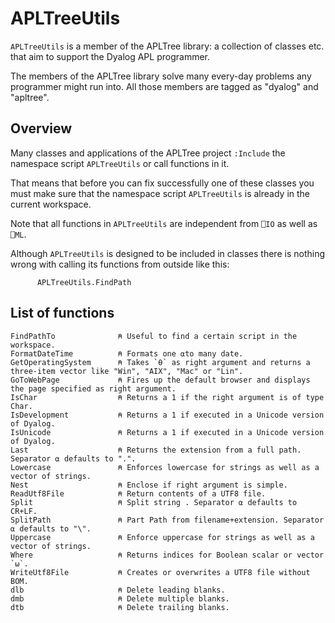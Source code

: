# APLTreeUtils

`APLTreeUtils` is a member of the APLTree library: a collection of classes etc. that aim to support the Dyalog APL programmer. 

The members of the APLTree library solve many every-day problems any programmer might run into. All those members are tagged as "dyalog" and "apltree".

## Overview

Many classes and applications of the APLTree project `:Include` the namespace script `APLTreeUtils` or call functions in it.

That means that before you can fix successfully one of these classes you must make sure that the namespace script `APLTreeUtils` is already in the current workspace.

Note that all functions in `APLTreeUtils` are independent from `⎕IO` as well as `⎕ML`.

Although `APLTreeUtils` is designed to be included in classes there is nothing wrong with calling its functions from outside like this:

```
      APLTreeUtils.FindPath
```

## List of functions

```
FindPathTo              ⍝ Useful to find a certain script in the workspace.
FormatDateTime          ⍝ Formats one ⍺to many date.
GetOperatingSystem      ⍝ Takes `⍬` as right argument and returns a three-item vector like "Win", "AIX", "Mac" or "Lin".
GoToWebPage             ⍝ Fires up the default browser and displays the page specified as right argument.
IsChar                  ⍝ Returns a 1 if the right argument is of type Char.
IsDevelopment           ⍝ Returns a 1 if executed in a Unicode version of Dyalog.
IsUnicode               ⍝ Returns a 1 if executed in a Unicode version of Dyalog.
Last                    ⍝ Returns the extension from a full path. Separator ⍺ defaults to ".".
Lowercase               ⍝ Enforces lowercase for strings as well as a vector of strings.
Nest                    ⍝ Enclose if right argument is simple.
ReadUtf8File            ⍝ Return contents of a UTF8 file.
Split                   ⍝ Split string . Separator ⍺ defaults to CR+LF.
SplitPath               ⍝ Part Path from filename+extension. Separator ⍺ defaults to "\".
Uppercase               ⍝ Enforce uppercase for strings as well as a vector of strings.
Where                   ⍝ Returns indices for Boolean scalar or vector `⍵`.
WriteUtf8File           ⍝ Creates or overwrites a UTF8 file without BOM.
dlb                     ⍝ Delete leading blanks.
dmb                     ⍝ Delete multiple blanks.
dtb                     ⍝ Delete trailing blanks.
```
